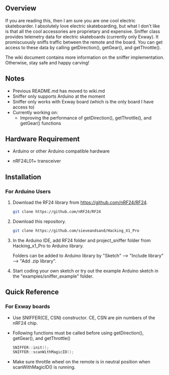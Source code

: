 ## Overview

If you are reading this, then I am sure you are one cool electric skateboarder. I absolutely love electric skateboarding, but what I don't like is that all the cool accessories are proprietary and expensive. Sniffer class provides telemetry data for electric skateboards (currently only Exway). It promiscuously sniffs traffic between the remote and the board. You can get access to these data by calling getDirection(), getGear(), and getThrottle().



The wiki document contains more information on the sniffer implementation. Otherwise, stay safe and happy carving!



## Notes

- Previous README.md has moved to wiki.md
- Sniffer only supports Arduino at the moment
- Sniffer only works with Exway board (which is the only board I have access to)
- Currently working on:
  - Improving the performance of getDirection(), getThrottle(), and getGear() functions



## Hardware Requirement

- Arduino or other Arduino compatible hardware

- nRF24L01+ transceiver

  

## Installation

### For Arduino Users

1. Download the RF24 library from https://github.com/nRF24/RF24.

   ```bash
   git clone https://github.com/nRF24/RF24
   ```

2. Download this repository.

   ```bash
   git clone https://github.com/sieveandsand/Hacking_X1_Pro
   ```

3. In the Arduino IDE, add RF24 folder and project_sniffer folder from Hacking_x1_Pro to Arduino library.

   Folders can be added to Arduino library by "Sketch" --> "Include library" --> "Add .zip library".

4. Start coding your own sketch or try out the example Arduino sketch in the "examples/sniffer_example" folder.



## Quick Reference

### For Exway boards

- Use SNIFFER(CE, CSN) constructor. CE, CSN are pin numbers of the nRF24 chip.

- Following functions must be called before using getDirection(), getGear(), and getThrottle()

  ```c++
  SNIFFER::init();
  SNIFFER::scanWithMagicID();
  ```

- Make sure throttle wheel on the remote is in neutral position when scanWithMagicID() is running.